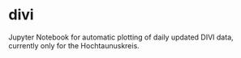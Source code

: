 # divi

Jupyter Notebook for automatic plotting of daily updated DIVI data, currently only for the Hochtaunuskreis. 
